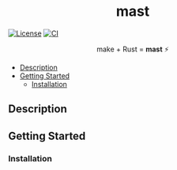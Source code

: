 <div align=center>
    <h1>mast</h1>
</div>

[![License](https://img.shields.io/badge/License-Apache_2.0-blue.svg)](https://opensource.org/licenses/Apache-2.0)
[![CI](https://github.com/ivanbyone/mast/actions/workflows/ci.yml/badge.svg)](https://github.com/Ivanbyone/mast/actions)

<p align=center>make + Rust = <b>mast</b> ⚡</p>

* [Description](#description)
* [Getting Started](#getting-started)
    * [Installation](#installation)

## Description

## Getting Started

### Installation

